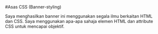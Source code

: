 #Asas CSS (Banner-styling)

Saya menghasilkan banner ini menggunakan segala ilmu berkaitan HTML dan CSS.
Saya menggunakan apa-apa sahaja elemen HTML dan attribute CSS untuk mencapai objektif.

 
 

